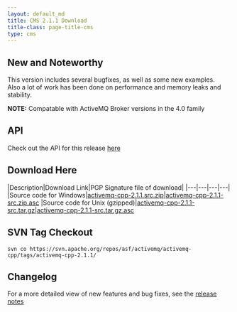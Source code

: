 ```yaml
---
layout: default_md
title: CMS 2.1.1 Download
title-class: page-title-cms
type: cms
---
```


New and Noteworthy
------------------

This version includes several bugfixes, as well as some new examples.  Also a lot of work has been done on performance and memory leaks and stability.

**NOTE:** Compatable with ActiveMQ Broker versions in the 4.0 family

API
---

Check out the API for this release [here](../api_docs/activemqcpp-2.1.1)

Download Here
-------------

|Description|Download Link|PGP Signature file of download|
|---|---|---|---|
|Source code for Windows|[activemq-cpp-2.1.1.src.zip](http://archive.apache.org/dist/activemq/activemq-cpp/source/activemq-cpp-2.1.1-src.zip)|[activemq-cpp-2.1.1-src.zip.asc](http://archive.apache.org/dist/activemq/activemq-cpp/source/activemq-cpp-2.1.1-src.zip.asc)
|Source code for Unix (gzipped)|[activemq-cpp-2.1.1-src.tar.gz](http://archive.apache.org/dist/activemq/activemq-cpp/source/activemq-cpp-2.1.1-src.tar.gz)|[activemq-cpp-2.1.1-src.tar.gz.asc](http://archive.apache.org/dist/activemq/activemq-cpp/source/activemq-cpp-2.1.1-src.tar.gz.asc)

SVN Tag Checkout
----------------
```
svn co https://svn.apache.org/repos/asf/activemq/activemq-cpp/tags/activemq-cpp-2.1.1/
```

Changelog
---------

For a more detailed view of new features and bug fixes, see the [release notes](https://issues.apache.org/jira/secure/ReleaseNote.jspa?projectId=12311207&version=12315644)
